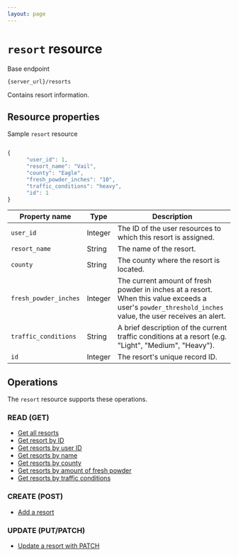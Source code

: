 ```yaml
---
layout: page
---
```

# `resort` resource

Base endpoint

```shell
{server_url}/resorts
```

Contains resort information.


## Resource properties

Sample `resort` resource

```js

{
      "user_id": 1,
      "resort_name": "Vail",
      "county": "Eagle",
      "fresh_powder_inches": "10",
      "traffic_conditions": "heavy",
      "id": 1
}
```

| Property name | Type | Description |
| ------------- | ----------- | ----------- |
| `user_id` | Integer | The ID of the user resources to which this resort is assigned. |
| `resort_name` | String | The name of the resort. |
| `county` | String | The county where the resort is located. |
| `fresh_powder_inches` | Integer | The current amount of fresh powder in inches at a resort. When this value exceeds a user's `powder_threshold_inches` value, the user receives an alert. |
| `traffic_conditions` | String | A brief description of the current traffic conditions at a resort (e.g. "Light", "Medium", "Heavy"). |
| `id` | Integer | The resort's unique record ID. |

## Operations

The `resort` resource supports these operations.

### READ (GET)

* [Get all resorts](#resource-properties)
* [Get resort by ID](resorts-get-resort-by-id.md)
* [Get resorts by user ID](resorts-get-resort-by-user-id.md)
* [Get resorts by name](resorts-get-resort-by-name)
* [Get resorts by county](resorts-get-resort-by-county)
* [Get resorts by amount of fresh powder](resorts-get-resorts-by-amount-of-fresh-powder)
* [Get resorts by traffic conditions](resorts-get-resorts-by-traffic-conditions)

### CREATE (POST)

* [Add a resort](resorts-add-resort.md/)

### UPDATE (PUT/PATCH)

* [Update a resort with PATCH](update-resort-with-patch.md)
